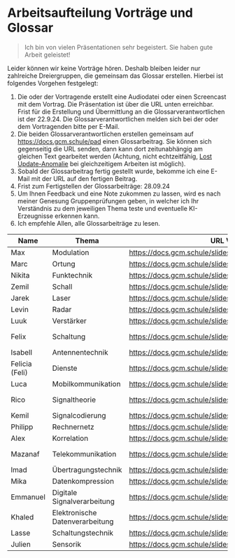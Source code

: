 Arbeitsaufteilung Vorträge und Glossar
========================================

> Ich bin von vielen Präsentationen sehr begeistert. Sie haben gute Arbeit geleistet!

Leider können wir keine Vorträge hören. Deshalb bleiben leider nur zahlreiche Dreiergruppen, die gemeinsam das Glossar erstellen. Hierbei ist folgendes Vorgehen festgelegt:

1. Die oder der Vortragende erstellt eine Audiodatei oder einen Screencast mit dem Vortrag. Die Präsentation ist über die URL unten erreichbar. Frist für die Erstellung und Übermittlung an die Glossarverantwortlichen ist der 22.9.24. Die Glossarverantwortlichen melden sich bei der oder dem Vortragenden bitte per E-Mail.
2. Die beiden Glossarverantwortlichen erstellen gemeinsam auf https://docs.gcm.schule/pad einen Glossarbeitrag. Sie können sich gegenseitig die URL senden, dann kann dort zeitunabhängig am gleichen Text gearbeitet werden (Achtung, nicht echtzeitfähig, [Lost Update-Anomalie](https://de.wikipedia.org/wiki/Verlorenes_Update) bei gleichzeitigem Arbeiten ist möglich).
3. Sobald der Glossarbeitrag fertig gestellt wurde, bekomme ich eine E-Mail mit der URL auf den fertigen Beitrag.
4. Frist zum Fertigstellen der Glossarbeiträge: 28.09.24
5. Um Ihnen Feedback und eine Note zukommen zu lassen, wird es nach meiner Genesung Gruppenprüfungen geben, in welcher ich Ihr Verständnis zu dem jeweiligen Thema teste und eventuelle KI-Erzeugnisse erkennen kann.
6. Ich empfehle Allen, alle Glossarbeiträge zu lesen.


| Name           | Thema                           | URL Vortrag                                           | Glossar 1                       | Glossar 2                       |
|----------------|---------------------------------|-------------------------------------------------------|---------------------------------|---------------------------------|
| Max            | Modulation                      | https://docs.gcm.schule/slides/#/vUTBpe_NdOsh8f1KBuV/ | Schall                          | Mobilkommunikation              |
| Marc           | Ortung                          | https://docs.gcm.schule/slides/#/N9WZwO_PP2U2Oy1HhdO/ | Ortung                          | Laser                           |
| Nikita         | Funktechnik                     | https://docs.gcm.schule/slides/#/r-r-lB_d-qEZ8LudPbV/ | Modulation                      | Schaltung                       |
| Zemil          | Schall                          | https://docs.gcm.schule/slides/#/AGd8EL_IlZhgdjqoYP6/ | Verstärker                      | Antennentechnik                 |
| Jarek          | Laser                           | https://docs.gcm.schule/slides/#/h6T-DP_88o6hfiUn1TI/ | Funktechnik                     | Signaltheorie                   |
| Levin          | Radar                           | https://docs.gcm.schule/slides/#/fB2OPW_mqXH30FUrOkJ/ | Dienste                         | Telekommunikation               |
| Luuk           | Verstärker                      | https://docs.gcm.schule/slides/#/Rt00kP_mN9oVipxZkbF/ | Signalcodierung                 | Rechnernetz                     |
| Felix          | Schaltung                       | https://docs.gcm.schule/slides/#/k5sF3l_mUV5nOnZV-4t/ | Signaltheorie                   | Elektronische Datenverarbeitung |
| Isabell        | Antennentechnik                 | https://docs.gcm.schule/slides/#/8Gqxig_Y7wI4gMdSwfu/ | Korrelation                     | Schall                          |
| Felicia (Feli) | Dienste                         | https://docs.gcm.schule/slides/#/uNfiJu_iYpd7go2h2IK/ | Rechnernetz                     | Digitale Signalverarbeitung     |
| Luca           | Mobilkommunikation              | https://docs.gcm.schule/slides/#/9ccSEs_le8crbIlp0RM/ | Datenkompression                | Verstärker                      |
| Rico           | Signaltheorie                   | https://docs.gcm.schule/slides/#/OzQmFU_QEp8Pu0JqECF/ | Digitale Signalverarbeitung     | Ortung                          |
| Kemil          | Signalcodierung                 | https://docs.gcm.schule/slides/#/RwQFXb_Mig-qU3aU3WU/ | Sensorik                        | Radar                           |
| Philipp        | Rechnernetz                     | https://docs.gcm.schule/slides/#/9Xu9lt_PU-PRJr3yWfM/ | Übertragungstechnik             | Sensorik                        |
| Alex           | Korrelation                     | https://docs.gcm.schule/slides/#/9XK1Tf_dm1X0ZJGK0mC/ | Laser                           | Datenkompression                |
| Mazanaf        | Telekommunikation               | https://docs.gcm.schule/slides/#/NgjEbR_Oo7FFkrJSpSS/ | Elektronische Datenverarbeitung | Schaltungstechnik               |
| Imad           | Übertragungstechnik             | https://docs.gcm.schule/slides/#/4IKOYW_Yk20V4Vxp9ke/ | Schaltung                       | Korrelation                     |
| Mika           | Datenkompression                | https://docs.gcm.schule/slides/#/a634jA_azPfF6vxaz09/ | Mobilkommunikation              | Dienste                         |
| Emmanuel       | Digitale Signalverarbeitung     | https://docs.gcm.schule/slides/#/uw7DSw_5ZrpRqvziQF0/ | Telekommunikation               | Übertragungstechnik             |
| Khaled         | Elektronische Datenverarbeitung | https://docs.gcm.schule/slides/#/byTBJP_8CAg-p5H-7rs/ | Schaltungstechnik               | Modulation                      |
| Lasse          | Schaltungstechnik               | https://docs.gcm.schule/slides/#/Gmxg-b_4LuWLWK1drGI/ | Antennentechnik                 | Funktechnik                     |
| Julien         | Sensorik                        | https://docs.gcm.schule/slides/#/BN3INO_QrnuF-igBpAw/ | Radar                           | Signalcodierung                 |
